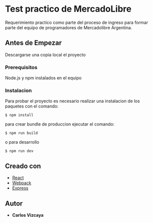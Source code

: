 # Test practico de MercadoLibre

Requerimiento practico como parte del proceso de ingreso para formar parte del equipo de programadores de Mercadolibre Argentina.

## Antes de Empezar

Descargarse una copia local el proyecto

### Prerequisitos

Node.js y npm instalados en el equipo

### Instalacion

Para probar el proyecto es necesario realizar una instalacion de los paquetes con el comando:
```
$ npm install
```
para crear bundle de produccion ejecutar el comando:

```
$ npm run build
```

o para desarrollo

```
$ npm run dev
```
## Creado con

* [React](https://reactjs.org/)
* [Webpack](https://webpack.js.org/)
* [Express](http://expressjs.com/)

## Autor

* **Carlos Vizcaya**